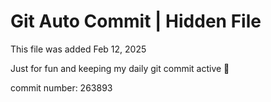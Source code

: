 # Git Auto Commit | Hidden File

This file was added Feb 12, 2025

Just for fun and keeping my daily git commit active 🤪

commit number: 263893

